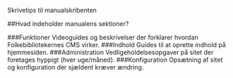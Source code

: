 Skrivetips til manualskribenten

##Hvad indeholder manualens sektioner?

###Funktioner
Videoguides og beskrivelser der forklarer hvordan Folkebibliotekernes CMS virker.
###Indhold
Guides til at oprette indhold på hjemmesiden.
###Administration
Vedligeholdelsesopgaver på sitet der foretages hyppigt (hver uge/måned).
###Konfiguration
Opsætning af sitet og konfiguration der sjældent kræver ændring.
